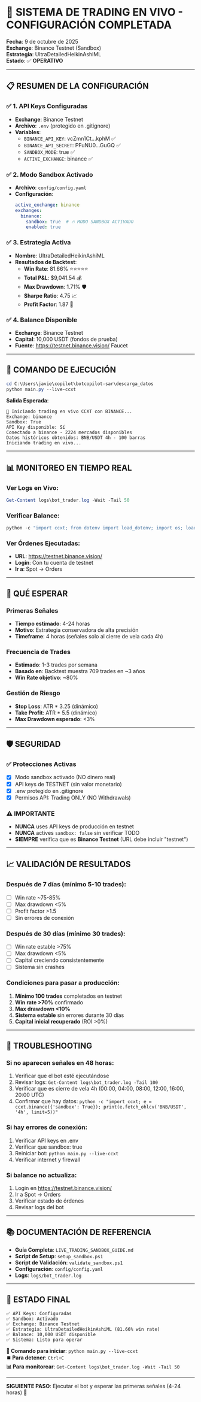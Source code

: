 # 🎉 **SISTEMA DE TRADING EN VIVO - CONFIGURACIÓN COMPLETADA**

**Fecha**: 9 de octubre de 2025  
**Exchange**: Binance Testnet (Sandbox)  
**Estrategia**: UltraDetailedHeikinAshiML  
**Estado**: ✅ **OPERATIVO**

---

## 📋 **RESUMEN DE LA CONFIGURACIÓN**

### ✅ **1. API Keys Configuradas**
- **Exchange**: Binance Testnet
- **Archivo**: `.env` (protegido en .gitignore)
- **Variables**:
  - `BINANCE_API_KEY`: vcZmn1Ct...kphM ✅
  - `BINANCE_API_SECRET`: PFuNU0...GuGQ ✅
  - `SANDBOX_MODE`: true ✅
  - `ACTIVE_EXCHANGE`: binance ✅

### ✅ **2. Modo Sandbox Activado**
- **Archivo**: `config/config.yaml`
- **Configuración**:
  ```yaml
  active_exchange: binance
  exchanges:
    binance:
      sandbox: true  # 🔥 MODO SANDBOX ACTIVADO
      enabled: true
  ```

### ✅ **3. Estrategia Activa**
- **Nombre**: UltraDetailedHeikinAshiML
- **Resultados de Backtest**:
  - **Win Rate**: 81.66% ⭐⭐⭐⭐⭐
  - **Total P&L**: $9,041.54 💰
  - **Max Drawdown**: 1.71% 🛡️
  - **Sharpe Ratio**: 4.75 📈
  - **Profit Factor**: 1.87 🎯

### ✅ **4. Balance Disponible**
- **Exchange**: Binance Testnet
- **Capital**: 10,000 USDT (fondos de prueba)
- **Fuente**: https://testnet.binance.vision/ Faucet

---

## 🚀 **COMANDO DE EJECUCIÓN**

```powershell
cd C:\Users\javie\copilot\botcopilot-sar\descarga_datos
python main.py --live-ccxt
```

**Salida Esperada**:
```
🚀 Iniciando trading en vivo CCXT con BINANCE...
Exchange: binance
Sandbox: True
API Key disponible: Sí
Conectado a binance - 2224 mercados disponibles
Datos históricos obtenidos: BNB/USDT 4h - 100 barras
Iniciando trading en vivo...
```

---

## 📊 **MONITOREO EN TIEMPO REAL**

### **Ver Logs en Vivo**:
```powershell
Get-Content logs\bot_trader.log -Wait -Tail 50
```

### **Verificar Balance**:
```powershell
python -c "import ccxt; from dotenv import load_dotenv; import os; load_dotenv(); exchange = ccxt.binance({'apiKey': os.getenv('BINANCE_API_KEY'), 'secret': os.getenv('BINANCE_API_SECRET'), 'sandbox': True}); balance = exchange.fetch_balance(); print('Balance USDT:', balance['USDT']['free'])"
```

### **Ver Órdenes Ejecutadas**:
- **URL**: https://testnet.binance.vision/
- **Login**: Con tu cuenta de testnet
- **Ir a**: Spot → Orders

---

## 🎯 **QUÉ ESPERAR**

### **Primeras Señales**
- **Tiempo estimado**: 4-24 horas
- **Motivo**: Estrategia conservadora de alta precisión
- **Timeframe**: 4 horas (señales solo al cierre de vela cada 4h)

### **Frecuencia de Trades**
- **Estimado**: 1-3 trades por semana
- **Basado en**: Backtest muestra 709 trades en ~3 años
- **Win Rate objetivo**: ~80%

### **Gestión de Riesgo**
- **Stop Loss**: ATR * 3.25 (dinámico)
- **Take Profit**: ATR * 5.5 (dinámico)
- **Max Drawdown esperado**: <3%

---

## 🛡️ **SEGURIDAD**

### ✅ **Protecciones Activas**
- [x] Modo sandbox activado (NO dinero real)
- [x] API keys de TESTNET (sin valor monetario)
- [x] .env protegido en .gitignore
- [x] Permisos API: Trading ONLY (NO Withdrawals)

### ⚠️ **IMPORTANTE**
- **NUNCA** uses API keys de producción en testnet
- **NUNCA** actives `sandbox: false` sin verificar TODO
- **SIEMPRE** verifica que es **Binance Testnet** (URL debe incluir "testnet")

---

## 📈 **VALIDACIÓN DE RESULTADOS**

### **Después de 7 días** (mínimo 5-10 trades):
- [ ] Win rate ~75-85%
- [ ] Max drawdown <5%
- [ ] Profit factor >1.5
- [ ] Sin errores de conexión

### **Después de 30 días** (mínimo 30 trades):
- [ ] Win rate estable >75%
- [ ] Max drawdown <5%
- [ ] Capital creciendo consistentemente
- [ ] Sistema sin crashes

### **Condiciones para pasar a producción**:
1. **Mínimo 100 trades** completados en testnet
2. **Win rate >70%** confirmado
3. **Max drawdown <10%**
4. **Sistema estable** sin errores durante 30 días
5. **Capital inicial recuperado** (ROI >0%)

---

## 🔧 **TROUBLESHOOTING**

### **Si no aparecen señales en 48 horas**:
1. Verificar que el bot esté ejecutándose
2. Revisar logs: `Get-Content logs\bot_trader.log -Tail 100`
3. Verificar que es cierre de vela 4h (00:00, 04:00, 08:00, 12:00, 16:00, 20:00 UTC)
4. Confirmar que hay datos: `python -c "import ccxt; e = ccxt.binance({'sandbox': True}); print(e.fetch_ohlcv('BNB/USDT', '4h', limit=5))"`

### **Si hay errores de conexión**:
1. Verificar API keys en .env
2. Verificar que sandbox: true
3. Reiniciar bot: `python main.py --live-ccxt`
4. Verificar internet y firewall

### **Si balance no actualiza**:
1. Login en https://testnet.binance.vision/
2. Ir a Spot → Orders
3. Verificar estado de órdenes
4. Revisar logs del bot

---

## 📚 **DOCUMENTACIÓN DE REFERENCIA**

- **Guía Completa**: `LIVE_TRADING_SANDBOX_GUIDE.md`
- **Script de Setup**: `setup_sandbox.ps1`
- **Script de Validación**: `validate_sandbox.ps1`
- **Configuración**: `config/config.yaml`
- **Logs**: `logs/bot_trader.log`

---

## 🎉 **ESTADO FINAL**

```
✅ API Keys: Configuradas
✅ Sandbox: Activado
✅ Exchange: Binance Testnet
✅ Estrategia: UltraDetailedHeikinAshiML (81.66% win rate)
✅ Balance: 10,000 USDT disponible
✅ Sistema: Listo para operar
```

**🚀 Comando para iniciar**: `python main.py --live-ccxt`  
**⏹️ Para detener**: `Ctrl+C`  
**📊 Para monitorear**: `Get-Content logs\bot_trader.log -Wait -Tail 50`

---

**SIGUIENTE PASO**: Ejecutar el bot y esperar las primeras señales (4-24 horas) 🎯
